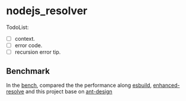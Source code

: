 # nodejs_resolver

TodoList:

- [ ] context.
- [ ] error code.
- [ ] recursion error tip.
## Benchmark

In the [bench](./bench/README.md), compared the the performance along [esbuild](https://github.com/evanw/esbuild), [enhanced-resolve](https://github.com/webpack/enhanced-resolve) and this project base on [ant-design](https://github.com/ant-design/ant-design)
